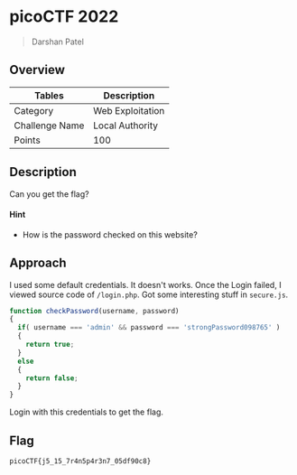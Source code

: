 # picoCTF 2022

> Darshan Patel

## Overview

| Tables | Description |
| ------ | ----------- |
| Category | Web Exploitation |
| Challenge Name | Local Authority |
| Points | 100 |

## Description

Can you get the flag?

#### Hint

- How is the password checked on this website?

## Approach

I used some default credentials. It doesn't works. Once the Login failed, I viewed source code of `/login.php`. Got some interesting stuff in `secure.js`.

```js
function checkPassword(username, password)
{
  if( username === 'admin' && password === 'strongPassword098765' )
  {
    return true;
  }
  else
  {
    return false;
  }
}
```

Login with this credentials to get the flag.

## Flag

```
picoCTF{j5_15_7r4n5p4r3n7_05df90c8}
```
